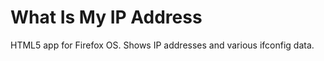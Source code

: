 What Is My IP Address
===============

HTML5 app for Firefox OS. Shows IP addresses and various ifconfig data.
